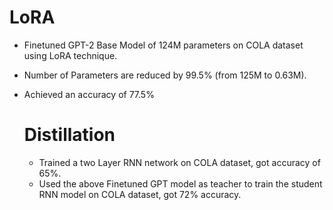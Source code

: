 # LoRA

- Finetuned GPT-2 Base Model of 124M parameters on COLA dataset using LoRA technique.
- Number of Parameters are reduced by 99.5% (from 125M to 0.63M).
- Achieved an accuracy of 77.5%

  # Distillation

  - Trained a two Layer RNN network on COLA dataset, got accuracy of 65%.
  - Used the above Finetuned GPT model as teacher to train the student RNN model on COLA dataset, got 72% accuracy.